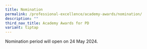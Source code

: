 ```yaml
---
title: Nomination
permalink: /professional-excellence/academy-awards/nomination/
description: ""
third_nav_title: Academy Awards for PD
variant: tiptap
---
```

<p>Nomination period will open on 24 May 2024.</p>